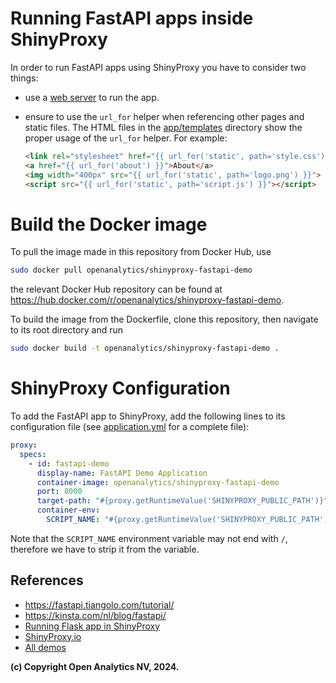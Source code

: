 # Running FastAPI apps inside ShinyProxy

In order to run FastAPI apps using ShinyProxy you have to consider two things:

- use a [web server](https://fastapi.tiangolo.com/deployment/manually/) to run
  the app.
- ensure to use the `url_for` helper when referencing other pages and static
  files. The HTML files in the [app/templates](app/templates) directory show the
  proper usage of the `url_for` helper. For example:

    ```html
    <link rel="stylesheet" href="{{ url_for('static', path='style.css') }}">
    <a href="{{ url_for('about') }}">About</a>
    <img width="400px" src="{{ url_for('static', path='logo.png') }}">
    <script src="{{ url_for('static', path='script.js') }}"></script>
    ```


# Build the Docker image

To pull the image made in this repository from Docker Hub, use

```bash
sudo docker pull openanalytics/shinyproxy-fastapi-demo
```

the relevant Docker Hub repository can be found at <https://hub.docker.com/r/openanalytics/shinyproxy-fastapi-demo>.

To build the image from the Dockerfile, clone this repository, then navigate to its root directory and run

```bash
sudo docker build -t openanalytics/shinyproxy-fastapi-demo .
```

# ShinyProxy Configuration

To add the FastAPI app to ShinyProxy, add the following lines to its
configuration file (see [application.yml](./application.yml) for a complete
file):

```yaml
proxy:
  specs:
    - id: fastapi-demo
      display-name: FastAPI Demo Application
      container-image: openanalytics/shinyproxy-fastapi-demo
      port: 8000
      target-path: "#{proxy.getRuntimeValue('SHINYPROXY_PUBLIC_PATH')}"
      container-env:
        SCRIPT_NAME: "#{proxy.getRuntimeValue('SHINYPROXY_PUBLIC_PATH').replaceFirst('/$','')}"
```

Note that the `SCRIPT_NAME` environment variable may not end with `/`, therefore
we have to strip it from the variable.

## References

- <https://fastapi.tiangolo.com/tutorial/>
- <https://kinsta.com/nl/blog/fastapi/>
- [Running Flask app in ShinyProxy](https://github.com/openanalytics/shinyproxy-flask-demo)
- [ShinyProxy.io](https://shinyproxy.io/)
- [All demos](https://shinyproxy.io/documentation/demos/)

**(c) Copyright Open Analytics NV, 2024.**
